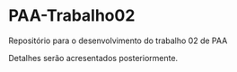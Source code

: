 # PAA-Trabalho02
Repositório para o desenvolvimento do trabalho 02 de PAA

Detalhes serão acresentados posteriormente.
